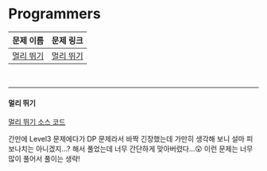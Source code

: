 # Programmers

| 문제 이름               | 문제 링크                                                    |
| ----------------------- | ------------------------------------------------------------ |
| [멀리 뛰기](#멀리-뛰기) | [멀리 뛰기](https://programmers.co.kr/learn/courses/30/lessons/12914) |

<br>

<hr>

#### 멀리 뛰기

[멀리 뛰기 소스 코드](https://github.com/hjyeon-n/Algorithm_study/blob/master/Programmers/2020.11/%EB%A9%80%EB%A6%AC%20%EB%9B%B0%EA%B8%B0.java)

간만에 Level3 문제에다가 DP 문제라서 바짝 긴장했는데 가만히 생각해 보니 설마 피보나치는 아니겠지...? 해서 풀었는데 너무 간단하게 맞아버렸다...😲 이런 문제는 너무 많이 풀어서 풀이는 생략!
